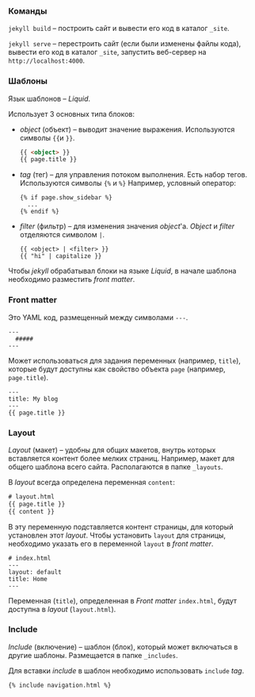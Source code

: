 ### Команды

`jekyll build` – построить сайт и вывести его код в каталог `_site`.

`jekyll serve` – перестроить сайт (если были изменены файлы кода), вывести его код в каталог `_site`, запустить веб-сервер на `http://localhost:4000`.

### Шаблоны

Язык шаблонов – *Liquid*.

Использует 3 основных типа блоков:

- *object* (объект) – выводит значение выражения. Используются символы `{{`и `}}`.

  ```html
  {{ <object> }}
  {{ page.title }}
  ```

- *tag* (тег) – для управления потоком выполнения. Есть набор тегов. Используются символы `{%` и `%}` Например, условный оператор:

  ```
  {% if page.show_sidebar %}
    ...
  {% endif %}
  ```

- *filter* (фильтр) – для изменения значения *object*'а. *Object* и *filter* отделяются символом `|`.

  ```
  {{ <object> | <filter> }}
  {{ "hi" | capitalize }}
  ```

Чтобы *jekyll* обрабатывал блоки на языке *Liquid*, в начале шаблона необходимо разместить *front matter*.

### Front matter

Это YAML код, размещенный между символами `---`.

```
---
  #####
---
```

Может использоваться для задания переменных (например, `title`), которые будут доступны как свойство объекта `page` (например, `page.title`).

```
---
title: My blog
---
{{ page.title }}
```

### Layout

*Layout* (макет) – удобны для общих макетов, внутрь которых вставляется контент более мелких страниц. Например, макет для общего шаблона всего сайта. Располагаются в папке `_layouts`.

В *layout* всегда определена переменная `content`:

```html
# layout.html
{{ page.title }}
{{ content }}
```

В эту переменную подставляется контент страницы, для который установлен этот *layout*. Чтобы установить `layout` для страницы, необходимо указать его в переменной `layout` в *front matter*.

```
# index.html
---
layout: default
title: Home
---
```

Переменная (`title`), определенная в *Front matter* `index.html`, будут доступна в *layout* (`layout.html`).

### Include

*Include* (включение) – шаблон (блок), который может включаться в другие шаблоны. Размещается в папке `_includes`. 

Для вставки *include* в шаблон необходимо использовать `include` *tag*.

```
{% include navigation.html %}
```

